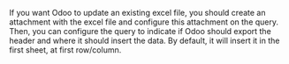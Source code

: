 If you want Odoo to update an existing excel file, you should create an
attachment with the excel file and configure this attachment on the
query. Then, you can configure the query to indicate if Odoo should
export the header and where it should insert the data. By default, it
will insert it in the first sheet, at first row/column.
